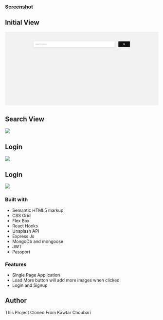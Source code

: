 ### Screenshot

<h2>Initial View</h2>

![](screenshots/initial.png)

<h2>Search View</h2>

![](screenshots/search.png)

<h2>Login</h2>

![](screenshots/login.png)

<h2>Login</h2>

![](screenshots/signup.png)

### Built with

- Semantic HTML5 markup
- CSS Grid
- Flex Box
- React Hooks
- Unsplash API
- Express Js
- MongoDb and mongoose
- JWT
- Passport

### Features

- Single Page Application
- Load More button will add more images when clicked
- Login and Signup

## Author
<p>This Project Cloned From <a href="https://github.com/choubari/image-app"></a>Kawtar Choubari</p>



